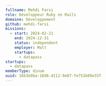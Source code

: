 ```yaml
---
fullname: Mehdi Farsi
role: Développeur Ruby on Rails
domaine: Développement
github: mehdi-farsi
missions:
  - start: 2024-02-21
    end: 2024-12-31
    status: independent
    employer: Malt
    startups:
      - datapass
startups:
  - datapass
memberType: dinum
uuid: 16b3e0ba-10d6-4112-9e87-fe751b89e33f
---
```

